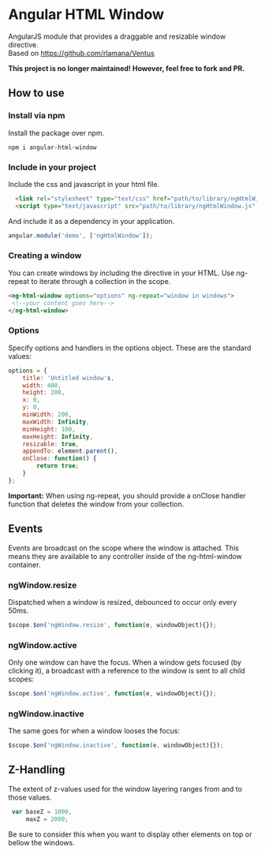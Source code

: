 # Angular HTML Window
AngularJS module that provides a draggable and resizable window directive.  
Based on https://github.com/rlamana/Ventus

**This project is no longer maintained! However, feel free to fork and PR.**

## How to use

### Install via npm
Install the package over npm.
```
npm i angular-html-window
```

### Include in your project
Include the css and javascript in your html file.
```html
  <link rel="stylesheet" type="text/css" href="path/to/library/ngHtmlWindow.css" />
  <script type="text/javascript" src="path/to/library/ngHtmlWindow.js" />
```
And include it as a dependency in your application.
```javascript
angular.module('demo', ['ngHtmlWindow']);
```

### Creating a window
You can create windows by including the directive in your HTML. Use ng-repeat to iterate through a collection in the scope.
```html
<ng-html-window options="options" ng-repeat="window in windows">
 <!--your content goes here-->
</ng-html-window>
```

### Options
Specify options and handlers in the options object. These are the standard values:
```javascript
options = {
    title: 'Untitled window's,
    width: 400,
    height: 200,
    x: 0,
    y: 0,
    minWidth: 200,
    maxWidth: Infinity,
    minHeight: 100,
    maxHeight: Infinity,
    resizable: true,
    appendTo: element.parent(),
    onClose: function() {
        return true;
    }
};
```
**Important:** When using ng-repeat, you should provide a onClose handler function that deletes the window from your collection.

## Events
Events are broadcast on the scope where the window is attached. This means they are available to any controller inside of the ng-html-window container.

### ngWindow.resize
Dispatched when a window is resized, debounced to occur only every 50ms.
```javascript
$scope.$on('ngWindow.resize', function(e, windowObject){});
```

### ngWindow.active
Only one window can have the focus. When a window gets focused (by clicking it), a broadcast with a reference to the window is sent to all child scopes:
```javascript
$scope.$on('ngWindow.active', function(e, windowObject){});
```
### ngWindow.inactive
The same goes for when a window looses the focus:
```javascript
$scope.$on('ngWindow.inactive', function(e, windowObject){});
```

## Z-Handling
The extent of z-values used for the window layering ranges from and to those values. 
```javascript
 var baseZ = 1000,
     maxZ = 2000;
```
Be sure to consider this when you want to display other elements on top or bellow the windows.
